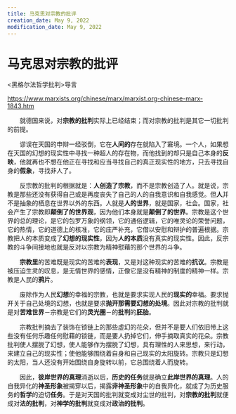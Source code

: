 ```yaml
---
title: 马克思对宗教的批评
creation_date: May 9, 2022
modification_date: May 9, 2022
---
```



# 马克思对宗教的批评

<黑格尔法哲学批判>导言

https://www.marxists.org/chinese/marx/marxist.org-chinese-marx-1843.htm

　　就德国来说，对**宗教的批判**实际上已经结束；而对宗教的批判是其它一切批判的前提。

　　谬误在天国的申辩一经驳倒，它在**人间的**存在就陷入了窘境。一个人，如果想在天国的幻想的现实性中寻找一种超人的存在物，而他找到的却只是自己本身的**反映**，他就再也不想在他正在寻找和应当寻找自己的真正现实性的地方，只去寻找自身的**假象**，寻找非人了。

　　反宗教的批判的根据就是：**人创造了宗教**，而不是宗教创造了人。就是说，宗教是那些还没有获得自己或是再度丧失了自己的人的自我意识和自我感觉。但**人**并不是抽象的栖息在世界以外的东西。人就是**人的世界**，就是国家，社会。国家，社会产生了宗教即**颠倒了的世界观**，因为他们本身就是**颠倒了的世界**。宗教是这个世界的总的理论，是它的包罗万象的纲领，它的通俗逻辑，它的唯灵论的荣誉问题，它的热情，它的道德上的核准，它的庄严补充，它借以安慰和辩护的普遍根据。宗教把人的本质变成了**幻想的现实性**，因为**人的本质**没有真实的现实性。因此，反宗教的斗争间接地也就是反对以宗教为精神慰藉的那个世界的斗争。

　　**宗教里**的苦难既是现实的苦难的**表现**，又是对这种现实的苦难的**抗议**。宗教是被压迫生灵的叹息，是无情世界的感情，正像它是没有精神的制度的精神一样。宗教是人民的**鸦片**。

　　废除作为人民**幻想**的幸福的宗教，也就是要求实现人民的**现实的**幸福。要求抛开关于自己处境的幻想，也就是要求**抛开那需要幻想的处境**。因此对宗教的批判就是对**苦难世界**－宗教是它们的**灵光圈**－的**批判**的**胚胎**。

　　宗教批判摘去了装饰在锁链上的那些虚幻的花朵，但并不是要人们依旧带上这些没有任何乐趣任何慰藉的锁链，而是要人扔掉它们，伸手摘取真实的花朵。宗教批判使人摆脱了幻想，使人能够作为摆脱了幻想，具有理性的人来思想，来行动，来建立自己的现实性；使他能够围绕着自身和自己现实的太阳旋转。宗教只是幻想的太阳，当人还没有开始围绕自身旋转以前，它总围绕着人而旋转。

　　因此，**彼岸世界的真理**消逝以后，**历史的任务**就是确立**此岸世界的真理**。人的自我异化的**神圣形象**被揭穿以后，揭露**非神圣形象**中的自我异化，就成了为历史服务的**哲学**的迫切**任务**。于是对天国的批判就变成对尘世的批判，对**宗教的批判**就便成对**法的批判**，对**神学的批判**就变成对**政治的批判**。

